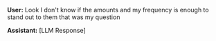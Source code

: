 **User:**
Look I don't know if the amounts and my frequency is enough to stand out to them that was my question 

**Assistant:**
[LLM Response]

